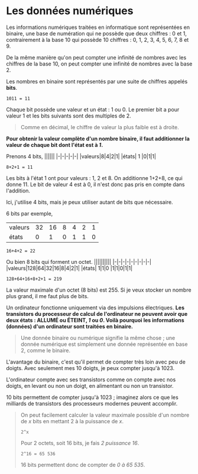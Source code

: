 # Les données numériques

Les informations numériques traitées en informatique sont représentées en binaire, une base de numération qui ne possède que deux chiffres : 0 et 1, contrairement à la base 10 qui possède 10 chiffres : 0, 1, 2, 3, 4, 5, 6, 7, 8 et 9.

De la même manière qu'on peut compter une infinité de nombres avec les chiffres de la base 10, on peut compter une infinité de nombres avec la base 2.

Les nombres en binaire sont représentés par une suite de chiffres appelés **bits**.

```
1011 = 11
```

Chaque bit possède une valeur et un état : 1 ou 0. Le premier bit a pour valeur 1 et les bits suivants sont des multiples de 2.

> Comme en décimal, le chiffre de valeur la plus faible est à droite.

**Pour obtenir la valeur complète d'un nombre binaire, il faut additionner la valeur de chaque bit dont l'état est à *1*.**

Prenons 4 bits,
||||||
|-|-|-|-|-|
|valeurs|8|4|2|1|
|états| 1 |0|1|1|

```
8+2+1 = 11
```

Les bits à l'état 1 ont pour valeurs : 1, 2 et 8. On additionne 1+2+8, ce qui donne 11. Le bit de valeur 4 est à 0, il n'est donc pas pris en compte dans l'addition.

Ici, j'utilise 4 bits, mais je peux utiliser autant de bits que nécessaire.

6 bits par exemple,

||||||||
|-|-|-|-|-|-|-|
|valeurs|32|16|8|4|2|1|
|états| 0|1|0 |1|1|0|

```
16+4+2 = 22
```

Ou bien 8 bits qui forment un octet.
||||||||||
|-|-|-|-|-|-|-|-|-|
|valeurs|128|64|32|16|8|4|2|1|
|états| 1|1|0 |1|1|0|1|1|

```
128+64+16+8+2+1 = 219
```
La valeur maximale d'un octet (8 bits) est 255. Si je veux stocker un nombre plus grand, il me faut plus de bits.

Un ordinateur fonctionne uniquement via des impulsions électriques. **Les transistors du processeur de calcul de l'ordinateur ne peuvent avoir que deux états : ALLUMÉ ou ÉTEINT, *1* ou *0*. Voilà pourquoi les informations (données) d'un ordinateur sont traitées en binaire.**

> Une donnée binaire ou numérique signifie la même chose ; une donnée numérique est simplement une donnée représentée en base 2, comme le binaire.

L'avantage du binaire, c'est qu'il permet de compter très loin avec peu de doigts. Avec seulement mes 10 doigts, je peux compter jusqu'à 1023.

L'ordinateur compte avec ses transistors comme on compte avec nos doigts, en levant ou non un doigt, en alimentant ou non un transistor.

10 bits permettent de compter jusqu'à 1023 ; imaginez alors ce que les milliards de transistors des processeurs modernes peuvent accomplir.

> On peut facilement calculer la valeur maximale possible d'un nombre de *x* bits en mettant 2 à la puissance de *x*.
> ```
> 2^x
> ```
> Pour 2 octets, soit 16 bits, je fais *2 puissance 16*.
> ```
> 2^16 = 65 536
> ```
> 16 bits permettent donc de compter de *0 à 65 535*.
